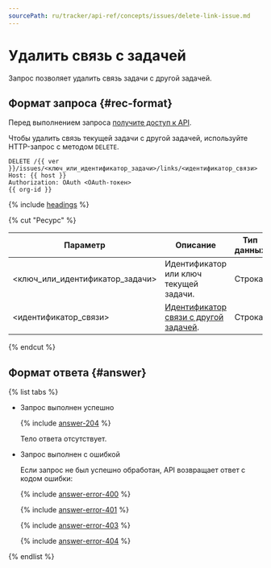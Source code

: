 ```yaml
---
sourcePath: ru/tracker/api-ref/concepts/issues/delete-link-issue.md
---
```

# Удалить связь с задачей

Запрос позволяет удалить связь задачи с другой задачей.

## Формат запроса {#rec-format}

Перед выполнением запроса [получите доступ к API](../access.md).

Чтобы удалить связь текущей задачи с другой задачей, используйте HTTP-запрос с методом `DELETE`. 

```
DELETE /{{ ver }}/issues/<ключ_или_идентификатор_задачи>/links/<идентификатор_связи>
Host: {{ host }}
Authorization: OAuth <OAuth-токен>
{{ org-id }}
```

{% include [headings](../../../_includes/tracker/api/headings.md) %}


{% cut "Ресурс" %}

Параметр | Описание | Тип данных
-------- | -------- | ----------
\<ключ_или_идентификатор_задачи> | Идентификатор или ключ текущей задачи. | Строка
\<идентификатор_связи> | [Идентификатор связи с другой задачей](get-links.md). | Строка

{% endcut %}   
	

## Формат ответа {#answer}

{% list tabs %}

- Запрос выполнен успешно

  {% include [answer-204](../../../_includes/tracker/api/answer-204.md) %}

  Тело ответа отсутствует.

- Запрос выполнен с ошибкой

  Если запрос не был успешно обработан, API возвращает ответ с кодом ошибки:

   {% include [answer-error-400](../../../_includes/tracker/api/answer-error-400.md) %}

   {% include [answer-error-401](../../../_includes/tracker/api/answer-error-401.md) %}

   {% include [answer-error-403](../../../_includes/tracker/api/answer-error-403.md) %}

   {% include [answer-error-404](../../../_includes/tracker/api/answer-error-404.md) %}

{% endlist %}